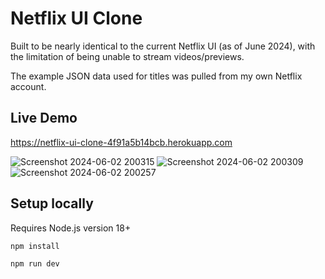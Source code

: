 # Netflix UI Clone

Built to be nearly identical to the current Netflix UI (as of June 2024), with the limitation of being unable to stream videos/previews.

The example JSON data used for titles was pulled from my own Netflix account.

## Live Demo
https://netflix-ui-clone-4f91a5b14bcb.herokuapp.com

![Screenshot 2024-06-02 200315](https://github.com/davidzwfu/netflix-clone/assets/69821833/ba52714a-e362-4c17-b91e-27ccb8c707e8)
![Screenshot 2024-06-02 200309](https://github.com/davidzwfu/netflix-clone/assets/69821833/9cb81a13-7486-4e6e-8039-dc9eae56a60f)
![Screenshot 2024-06-02 200257](https://github.com/davidzwfu/netflix-clone/assets/69821833/f3e82e99-1c5a-4a1a-8483-772a8a8414ee)

## Setup locally

Requires Node.js version 18+

```bash
npm install

npm run dev
```
